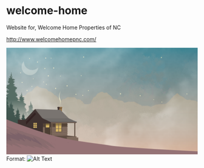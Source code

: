 # welcome-home
Website for, Welcome Home Properties of NC

http://www.welcomehomepnc.com/

![GitHub Logo](/client/src/images/WHproofbackground.png)
Format: ![Alt Text](url)
